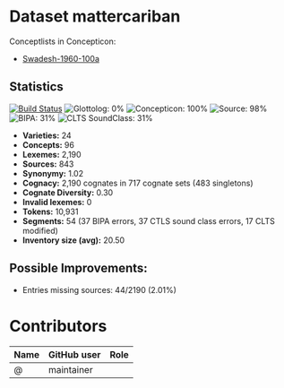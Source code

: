 # Dataset mattercariban


Conceptlists in Concepticon:
- [Swadesh-1960-100a](https://concepticon.clld.org/contributions/Swadesh-1960-100a)
## Statistics


[![Build Status](https://travis-ci.org/cldf-datasets/mattercariban.svg?branch=master)](https://travis-ci.org/cldf-datasets/mattercariban)
![Glottolog: 0%](https://img.shields.io/badge/Glottolog-0%25-red.svg "Glottolog: 0%")
![Concepticon: 100%](https://img.shields.io/badge/Concepticon-100%25-brightgreen.svg "Concepticon: 100%")
![Source: 98%](https://img.shields.io/badge/Source-98%25-green.svg "Source: 98%")
![BIPA: 31%](https://img.shields.io/badge/BIPA-31%25-red.svg "BIPA: 31%")
![CLTS SoundClass: 31%](https://img.shields.io/badge/CLTS%20SoundClass-31%25-red.svg "CLTS SoundClass: 31%")

- **Varieties:** 24
- **Concepts:** 96
- **Lexemes:** 2,190
- **Sources:** 843
- **Synonymy:** 1.02
- **Cognacy:** 2,190 cognates in 717 cognate sets (483 singletons)
- **Cognate Diversity:** 0.30
- **Invalid lexemes:** 0
- **Tokens:** 10,931
- **Segments:** 54 (37 BIPA errors, 37 CTLS sound class errors, 17 CLTS modified)
- **Inventory size (avg):** 20.50

## Possible Improvements:



- Entries missing sources: 44/2190 (2.01%)

# Contributors

Name | GitHub user | Role
--- | --- | ---
 | @ | maintainer



